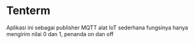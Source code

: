 # Tenterm
Aplikasi ini sebagai publisher MQTT alat IoT sederhana
fungsinya hanya mengirim nilai 0 dan 1, penanda on dan off

